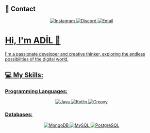 
## 📱 Contact

<div align="center">
  <a href="https://www.instagram.com/adil.klc_10?igsh=ejUzY2J2dXJrcjJt" target="_blank">
    <img src="https://img.shields.io/badge/-Instagram-E4405F?style=flat-square&logo=instagram&logoColor=white" alt="Instagram" />
  </a>
  <a href="https://discord.com/users/kilic5669" target="_blank">
    <img src="https://img.shields.io/badge/-Discord-5865F2?style=flat-square&logo=discord&logoColor=white" alt="Discord" />
  </a>
  <a href="mailto:kilicadil2612@gmail.com" target="_blank">
    <img src="https://img.shields.io/badge/-Email-D14836?style=flat-square&logo=gmail&logoColor=white" alt="Email" />

</div>

# Hi, I'm ADİL 👋

I'm a passionate developer and creative thinker, exploring the endless possibilities of the digital world.

## 💻 My Skills:

### Programming Languages:

<p align="center">
  <img src="https://img.shields.io/badge/-Java-007396?style=flat-square&logo=java" alt="Java" />
  <img src="https://img.shields.io/badge/-Kotlin-0095D5?style=flat-square&logo=kotlin&logoColor=white" alt="Kotlin" />
  <img src="https://img.shields.io/badge/-Groovy-4298B8?style=flat-square&logo=apache-groovy&logoColor=white" alt="Groovy" />
</p>

### Databases:

<p align="center">
  <img src="https://img.shields.io/badge/-MongoDB-47A248?style=flat-square&logo=mongodb&logoColor=white" alt="MongoDB" />
  <img src="https://img.shields.io/badge/-MySQL-4479A1?style=flat-square&logo=mysql&logoColor=white" alt="MySQL" />
  <img src="https://img.shields.io/badge/-PostgreSQL-336791?style=flat-square&logo=postgresql&logoColor=white" alt="PostgreSQL" />
</p>

